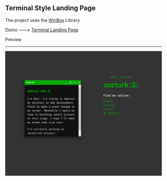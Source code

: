 ## Terminal Style Landing Page

The project uses the [WinBox](https://github.com/nextapps-de/winbox) Library

Demo ---> [Terminal Landing Page](https://ozerozturk.github.io/Javascript-basic-projects/Terminal-Landing-Page/index.html)  


Preview
<hr>

![Preview](./img/cover.png)

